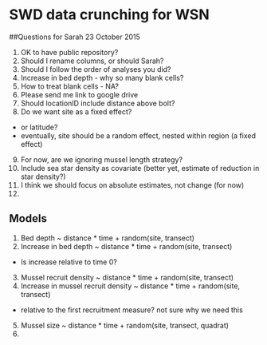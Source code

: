 # SWD data crunching for WSN

##Questions for Sarah
23 October 2015

1. OK to have public repository?
2. Should I rename columns, or should Sarah?
3. Should I follow the order of analyses you did?
4. Increase in bed depth - why so many blank cells?
5. How to treat blank cells - NA?
6. Please send me link to google drive
7. Should locationID include distance above bolt?
8. Do we want site as a fixed effect?
  * or latitude?  
  * eventually, site should be a random effect, nested within region (a fixed effect)
9.  For now, are we ignoring mussel length strategy?
10. Include sea star density as covariate (better yet, estimate of reduction in star density?)
11. I think we should focus on absolute estimates, not change (for now)
12. 

## Models

1. Bed depth ~ distance * time + random(site, transect)
2. Increase in bed depth ~ distance * time + random(site, transect)
  * Is increase relative to time 0?
3. Mussel recruit density ~ distance * time + random(site, transect)
4. Increase in mussel recruit density ~ distance * time + random(site, transect)
  * relative to the first recruitment measure?  not sure why we need this
5. Mussel size ~ distance * time + random(site, transect, quadrat)
6. 
